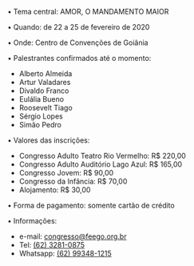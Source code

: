 • Tema central: AMOR, O MANDAMENTO MAIOR
 
• Quando: de 22 a 25 de fevereiro de 2020

• Onde: Centro de Convenções de Goiânia
 
• Palestrantes confirmados até o momento:
- Alberto Almeida
- Artur Valadares
- Divaldo Franco
- Eulália Bueno
- Roosevelt Tiago
- Sérgio Lopes
- Simão Pedro
 
• Valores das inscrições:
- Congresso Adulto Teatro Rio Vermelho: R$ 220,00
- Congresso Adulto Auditório Lago Azul: R$ 165,00
- Congresso Jovem: R$ 90,00
- Congresso da Infância: R$ 70,00
- Alojamento: R$ 30,00
 
• Forma de pagamento: somente cartão de crédito
 
• Informações:
- e-mail: congresso@feego.org.br
- Tel: [(62) 3281-0875](tel:06232810875)
- Whatsapp: [(62) 99348-1215](tel:062993481215)
